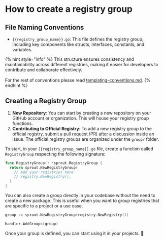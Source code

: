 # How to create a registry group

## File Naming Conventions

* `{{registry_group_name}}.go`: This file defines the registry group, including key components like structs, interfaces, constants, and variables.

{% hint style="info" %}
This structure ensures consistency and maintainability across different registries, making it easier for developers to contribute and collaborate effectively.\
\
For the rest of conventions please read [templating-conventions.md](../introduction/templating-conventions.md "mention").
{% endhint %}


## Creating a Registry Group

1. **New Repository**: You can start by creating a new repository on your GitHub account or organization. This will house your registry group functions.
2. **Contributing to Official Registry**: To add a new registry group to the official registry, submit a pull request (PR) after a discussion inside an issue. The official registry groups are organized under the `group/` folder.

To start, in your `{{registry_group_name}}.go` file, create a function called `RegistryGroup` respecting the following signature:

```go
func RegistryGroup() *sprout.RegistryGroup {
  return sprout.NewRegistryGroup(
    // Add your registries here
    // registry.NewRegistry(),
  )
}
```

You can also create a group directly in your codebase without the need to create a new package. This is useful when you want to group registries that are specific to a project or a use case.
```go
group := sprout.NewRegistryGroup(registry.NewRegistry())

handler.AddGroups(group)
```

Once your group is defined, you can start using it in your projects. 🎉
